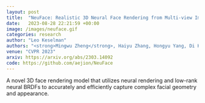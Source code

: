 ```yaml
---
layout: post
title:  "NeuFace: Realistic 3D Neural Face Rendering from Multi-view Images"
date:   2023-08-28 22:21:59 +00:00
image: /images/neuface.gif
categories: research
author: "Leo Keselman"
authors: "<strong>Mingwu Zheng</strong>, Haiyu Zhang, Hongyu Yang, Di Huang"
venue: "CVPR 2023"
arxiv: https://arxiv.org/abs/2303.14092
code: https://github.com/aejion/NeuFace
---
```

A novel 3D face rendering model that utilizes neural rendering and low-rank neural BRDFs to accurately and efficiently capture complex facial geometry and appearance.